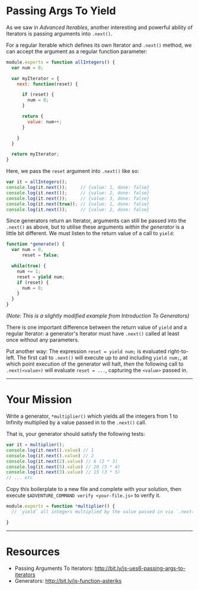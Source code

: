 # Passing Args To Yield

As we saw in _Advanced Iterables_, another interesting and powerful ability of
Iterators is passing arguments into `.next()`.

For a regular Iterable which defines its own Iterator and `.next()` method, we
can accept the argument as a regular function parameter:

```js
module.exports = function allIntegers() {
  var num = 0;

  var myIterator = {
    next: function(reset) {

      if (reset) {
        num = 0;
      }

      return {
        value: num++;
      }

    }
  }

  return myIterator;
}
```

Here, we pass the `reset` argument into `.next()` like so:

```js
var it = allIntegers();
console.log(it.next());     // {value: 1, done: false}
console.log(it.next());     // {value: 2, done: false}
console.log(it.next());     // {value: 3, done: false}
console.log(it.next(true)); // {value: 1, done: false}
console.log(it.next());     // {value: 2, done: false}
```

Since generators return an Iterator, arguments can still be passed into the
`.next()` as above, but to utilise these arguments _within the generator_ is a
little bit different. We must listen to the return value of a call to `yield`:

```js
function *generate() {
  var num = 0,
      reset = false;

  while(true) {
    num += 1;
    reset = yield num;
    if (reset) {
      num = 0;
    }
  }
}
```

_(Note: This is a slightly modified example from Introduction To Generators)_

There is one important difference between the return value of `yield` and a
regular Iterator: a generator's Iterator must have `.next()` called at least
once without any parameters.

Put another way: The expression `reset = yield num;` is evaluated right-to-left.
The first call to `.next()` will execute up to and including `yield num;`, at
which point execution of the generator will halt, _then_ the following call to
`.next(<value>)` will evaluate `reset = ...`, capturing the `<value>` passed in.

----

# Your Mission

Write a generator, `*multiplier()` which yields all the integers from 1 to
Infinity multiplied by a value passed in to the `.next()` call.

That is, your generator should satisfy the following tests:

```js
var it = multiplier();
console.log(it.next().value) // 1
console.log(it.next().value) // 2
console.log(it.next(2).value) // 6 (2 * 3)
console.log(it.next(5).value) // 20 (5 * 4)
console.log(it.next(3).value) // 15 (3 * 5)
// ... etc
```

Copy this boilerplate to a new file and complete with your solution, then
execute `$ADVENTURE_COMMAND verify <your-file.js>` to verify it.

```js
module.exports = function *multiplier() {
  // `yield` all integers multiplied by the value passed in via `.next()`

}
```

----

# Resources

 * Passing Arguments To Iterators: http://bit.ly/js-ues6-passing-args-to-iterators
 * Generators: http://bit.ly/js-function-asteriks
